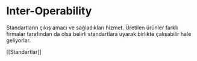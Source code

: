 # Inter-Operability

Standartların çıkış amacı ve sağladıkları hizmet. Üretilen ürünler farklı firmalar tarafından da olsa belirli standartlara uyarak birlikte çalışabilir hale geliyorlar.

[[Standartlar]]
